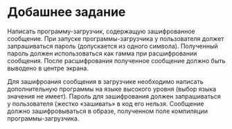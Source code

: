 # Добашнее задание

Написать программу-загрузчик, содержащую зашифрованное сообщение. При запуске программы-загрузчика у пользователя должет запрашиваться пароль (допускается из одного символа). Полученный пароль должен использоваться как гамма при расшифровании сообщения. После расшифрования полученное сообщение должно быть выводено в центре экрана.


Для зашифроания сообщения в загрузчике необходимо написать дополнительную программы на языке высокого уровня (выбор языка значения не имеет). Пароль для зашифрования должен запрашиваться у пользователя (жестко «зашивать» в код его нельзя. Сообщение должно зашифровываться в образе, полученном поле компиляции программы-загрузчика.
